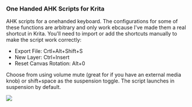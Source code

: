 ### One Handed AHK Scripts for Krita
AHK scripts for a onehanded keyboard. The configurations for some of these functions are arbitrary and only work ebcause I've made them a real shortcut in Krita. You'll need to import or add the shortcuts manually to make the script work correctly:
* Export File: Crtl+Alt+Shift+S
* New Layer: Ctrl+Insert
* Reset Canvas Rotation: Alt+0

Choose from using volume mute (great for if you have an external media knob) or shift+space as the suspension toggle. The script launches in suspension by default.

![](https://www.dropbox.com/s/w5j58oavn5qqxcb/sadeskeypad.png?raw=1)

